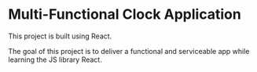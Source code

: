 # Multi-Functional Clock Application

This project is built using React.

The goal of this project is to deliver a functional and serviceable app while learning the JS library React.
